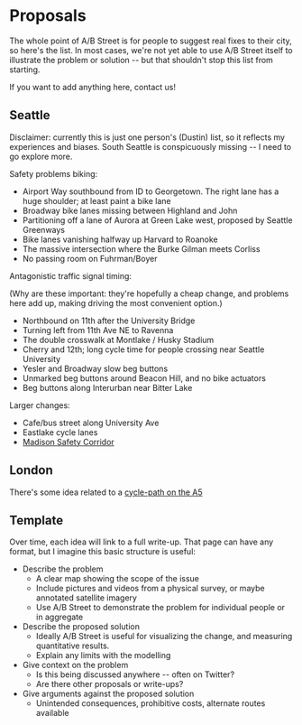 # Proposals

The whole point of A/B Street is for people to suggest real fixes to their city,
so here's the list. In most cases, we're not yet able to use A/B Street itself
to illustrate the problem or solution -- but that shouldn't stop this list from
starting.

If you want to add anything here, contact us!

## Seattle

Disclaimer: currently this is just one person's (Dustin) list, so it reflects my
experiences and biases. South Seattle is conspicuously missing -- I need to go
explore more.

Safety problems biking:

- Airport Way southbound from ID to Georgetown. The right lane has a huge
  shoulder; at least paint a bike lane
- Broadway bike lanes missing between Highland and John
- Partitioning off a lane of Aurora at Green Lake west, proposed by Seattle
  Greenways
- Bike lanes vanishing halfway up Harvard to Roanoke
- The massive intersection where the Burke Gilman meets Corliss
- No passing room on Fuhrman/Boyer

Antagonistic traffic signal timing:

(Why are these important: they're hopefully a cheap change, and problems here
add up, making driving the most convenient option.)

- Northbound on 11th after the University Bridge
- Turning left from 11th Ave NE to Ravenna
- The double crosswalk at Montlake / Husky Stadium
- Cherry and 12th; long cycle time for people crossing near Seattle University
- Yesler and Broadway slow beg buttons
- Unmarked beg buttons around Beacon Hill, and no bike actuators
- Beg buttons along Interurban near Bitter Lake

Larger changes:

- Cafe/bus street along University Ave
- Eastlake cycle lanes
- [Madison Safety Corridor](https://twitter.com/QAGreenways/status/872554226752278528/photo/1)

## London

There's some idea related to a
[cycle-path on the A5](https://github.com/a-b-street/abstreet/issues/577)

## Template

Over time, each idea will link to a full write-up. That page can have any
format, but I imagine this basic structure is useful:

- Describe the problem
  - A clear map showing the scope of the issue
  - Include pictures and videos from a physical survey, or maybe annotated
    satellite imagery
  - Use A/B Street to demonstrate the problem for individual people or in
    aggregate
- Describe the proposed solution
  - Ideally A/B Street is useful for visualizing the change, and measuring
    quantitative results.
  - Explain any limits with the modelling
- Give context on the problem
  - Is this being discussed anywhere -- often on Twitter?
  - Are there other proposals or write-ups?
- Give arguments against the proposed solution
  - Unintended consequences, prohibitive costs, alternate routes available
